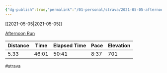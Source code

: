 ```yaml
---
{"dg-publish":true,"permalink":"/01-personal/strava/2021-05-05-afternoon-run/"}
---
```



[[2021-05-05\|2021-05-05]]

[Afternoon Run](https://www.strava.com/activities/5248620919)

| Distance | Time  | Elapsed Time | Pace | Elevation |
| -------- | ----- | ------------ | ---- | --------- |
| 5.33     | 46:01 | 50:41        | 8:37 | 701       |




#strava

